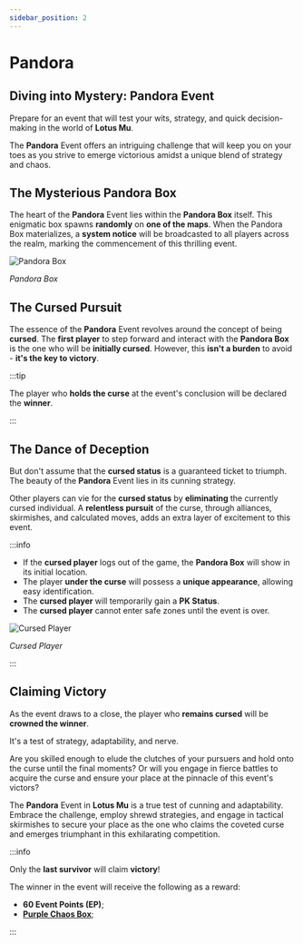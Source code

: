 ```yaml
---
sidebar_position: 2
---
```


# Pandora

## Diving into Mystery: Pandora Event

Prepare for an event that will test your wits, strategy, and quick decision-making in the world of **Lotus Mu**.

The **Pandora** Event offers an intriguing challenge that will keep you on your toes as you strive to emerge victorious amidst a unique blend of strategy and chaos.

## The Mysterious Pandora Box

The heart of the **Pandora** Event lies within the **Pandora Box** itself. This enigmatic box spawns **randomly** on **one of the maps**. When the Pandora Box materializes, a **system notice** will be broadcasted to all players across the realm, marking the commencement of this thrilling event.

![Pandora Box](img/events/pandora/pandora-box.jpg)

_Pandora Box_

## The Cursed Pursuit

The essence of the **Pandora** Event revolves around the concept of being **cursed**. The **first player** to step forward and interact with the **Pandora Box** is the one who will be **initially cursed**. However, this **isn't a burden** to avoid - **it's the key to victory**.

:::tip

The player who **holds the curse** at the event's conclusion will be declared the **winner**.

:::

## The Dance of Deception

But don't assume that the **cursed status** is a guaranteed ticket to triumph. The beauty of the **Pandora** Event lies in its cunning strategy.

Other players can vie for the **cursed status** by **eliminating** the currently cursed individual. A **relentless pursuit** of the curse, through alliances, skirmishes, and calculated moves, adds an extra layer of excitement to this event.

:::info

- If the **cursed player** logs out of the game, the **Pandora Box** will show in its initial location.
- The player **under the curse** will possess a **unique appearance**, allowing easy identification.
- The **cursed player** will temporarily gain a **PK Status**.
- The **cursed player** cannot enter safe zones until the event is over.

![Cursed Player](img/events/pandora/cursed-player.jpg)

_Cursed Player_

:::

## Claiming Victory

As the event draws to a close, the player who **remains cursed** will be **crowned the winner**.

It's a test of strategy, adaptability, and nerve.

Are you skilled enough to elude the clutches of your pursuers and hold onto the curse until the final moments? Or will you engage in fierce battles to acquire the curse and ensure your place at the pinnacle of this event's victors?

The **Pandora** Event in **Lotus Mu** is a true test of cunning and adaptability. Embrace the challenge, employ shrewd strategies, and engage in tactical skirmishes to secure your place as the one who claims the coveted curse and emerges triumphant in this exhilarating competition.

:::info

Only the **last survivor** will claim **victory**!

The winner in the event will receive the following as a reward:

- **60 Event Points (EP)**;
- **[Purple Chaos Box](/items/item-bags/misc/purple-chaos-box)**;

:::
